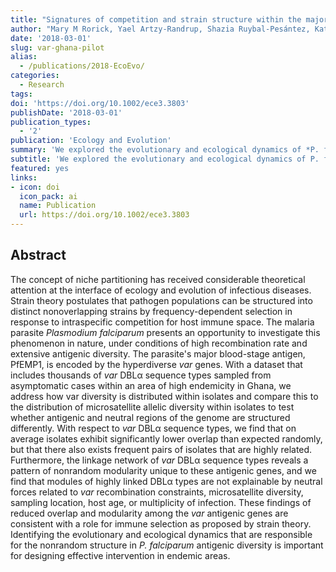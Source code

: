 ```yaml
---
title: "Signatures of competition and strain structure within the major blood-stage antigen of Plasmodium falciparum in a local community in Ghana"
author: "Mary M Rorick, Yael Artzy-Randrup, Shazia Ruybal-Pesántez, Kathryn E Tiedje, Thomas S Rask, Abraham R Oduro, Anita Ghansah, Kwadwo A Koram, Karen P Day, Mercedes Pascual"
date: '2018-03-01'
slug: var-ghana-pilot
alias:
  - /publications/2018-EcoEvo/
categories:
  - Research
tags:
doi: 'https://doi.org/10.1002/ece3.3803'
publishDate: '2018-03-01'
publication_types:
  - '2'
publication: 'Ecology and Evolution'
summary: 'We explored the evolutionary and ecological dynamics of *P. falciparum* antigenic diversity.'
subtitle: 'We explored the evolutionary and ecological dynamics of P. falciparum antigenic diversity'
featured: yes
links:
- icon: doi
  icon_pack: ai
  name: Publication
  url: https://doi.org/10.1002/ece3.3803
---
```


## Abstract 
The concept of niche partitioning has received considerable theoretical attention at the interface of ecology and evolution of infectious diseases. Strain theory postulates that pathogen populations can be structured into distinct nonoverlapping strains by frequency-dependent selection in response to intraspecific competition for host immune space. The malaria parasite *Plasmodium falciparum* presents an opportunity to investigate this phenomenon in nature, under conditions of high recombination rate and extensive antigenic diversity. The parasite's major blood-stage antigen, PfEMP1, is encoded by the hyperdiverse *var* genes. With a dataset that includes thousands of *var* DBLα sequence types sampled from asymptomatic cases within an area of high endemicity in Ghana, we address how var diversity is distributed within isolates and compare this to the distribution of microsatellite allelic diversity within isolates to test whether antigenic and neutral regions of the genome are structured differently. With respect to *var* DBLα sequence types, we find that on average isolates exhibit significantly lower overlap than expected randomly, but that there also exists frequent pairs of isolates that are highly related. Furthermore, the linkage network of *var* DBLα sequence types reveals a pattern of nonrandom modularity unique to these antigenic genes, and we find that modules of highly linked DBLα types are not explainable by neutral forces related to *var* recombination constraints, microsatellite diversity, sampling location, host age, or multiplicity of infection. These findings of reduced overlap and modularity among the *var* antigenic genes are consistent with a role for immune selection as proposed by strain theory. Identifying the evolutionary and ecological dynamics that are responsible for the nonrandom structure in *P. falciparum* antigenic diversity is important for designing effective intervention in endemic areas.
